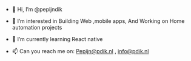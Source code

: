 - 👋 Hi, I’m @pepijndik
- 👀 I’m interested in Building Web ,mobile apps, And Working on Home automation projects
- 🌱 I’m currently learning React native

- 📫 Can you reach me on:
Pepijn@pdik.nl , info@pdik.nl

